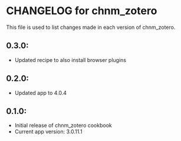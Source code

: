# CHANGELOG for chnm_zotero

This file is used to list changes made in each version of chnm_zotero.

## 0.3.0:

* Updated recipe to also install browser plugins

## 0.2.0: 

* Updated app to 4.0.4

## 0.1.0:

* Initial release of chnm_zotero cookbook
* Current app version: 3.0.11.1